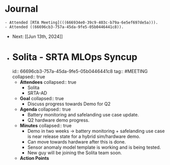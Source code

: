 # Journal
	- Attended [RTA Meeting](((666934e0-39c9-403c-b79a-6e5ef697de5a))).
	- Attended ((66696cb3-757a-45da-9fe5-05b0446441c8)).
- Next: [[Jun 13th, 2024]]
- # Solita - SRTA MLOps Syncup
  id:: 66696cb3-757a-45da-9fe5-05b0446441c8
  tag:: #MEETING
  collapsed:: true
	- **Attendees**
	  collapsed:: true
		- Solita
		- SRTA-AD
	- **Goal**
	  collapsed:: true
		- Discuss progress towards Demo for Q2
	- **Agenda**
	  collapsed:: true
		- Battery monitoring and safelanding use case update.
		- Q2 hardware demo progress.
	- **Minutes**
	  collapsed:: true
		- Demo in two weeks -> battery monitoring + safelanding use case is near release state for a hybrid sim/hardware demo.
		- Can move towards hardware after this is done.
		- Sensor anomaly model template is working and is being tested.
		- New guy will be joining the Solita team soon.
	- **Action Points**